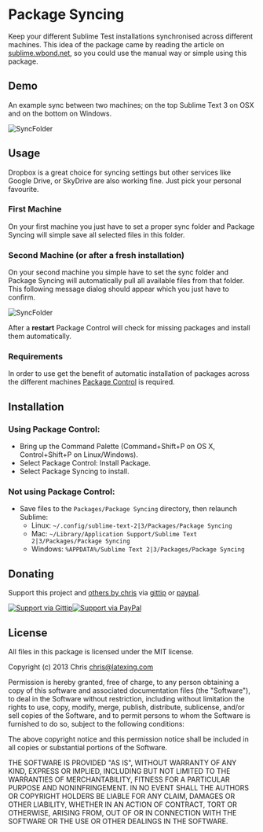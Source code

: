# Package Syncing

Keep your different Sublime Test installations synchronised across different machines. This idea of the package came by reading the article on [sublime.wbond.net](https://sublime.wbond.net/docs/syncing), so you could use the manual way or simple using this package.

## Demo

An example sync between two machines; on the top Sublime Text 3 on OSX and on the bottom on Windows.

![SyncFolder](https://raw.github.com/wiki/Chris---/SublimeText-Package-Syncing/example.gif)

## Usage

Dropbox is a great choice for syncing settings but other services like Google Drive, or SkyDrive are also working fine. Just pick your personal favourite.

### First Machine

On your first machine you just have to set a proper sync folder and Package Syncing will simple save all selected files in this folder.

### Second Machine (or after a fresh installation)

On your second machine you simple have to set the sync folder and Package Syncing will automatically pull all available files from that folder. This following message dialog should appear which you just have to confirm.

![SyncFolder](https://raw.github.com/wiki/Chris---/SublimeText-Package-Syncing/sync_folder.jpg)

After a **restart** Package Control will check for missing packages and install them automatically.

### Requirements

In order to use get the benefit of automatic installation of packages across the different machines [Package Control](https://sublime.wbond.net) is required.

## Installation

### Using Package Control:

* Bring up the Command Palette (Command+Shift+P on OS X, Control+Shift+P on Linux/Windows).
* Select Package Control: Install Package.
* Select Package Syncing to install.

### Not using Package Control:

* Save files to the `Packages/Package Syncing` directory, then relaunch Sublime:
  * Linux: `~/.config/sublime-text-2|3/Packages/Package Syncing`
  * Mac: `~/Library/Application Support/Sublime Text 2|3/Packages/Package Syncing`
  * Windows: `%APPDATA%/Sublime Text 2|3/Packages/Package Syncing`

## Donating

Support this project and [others by chris][gittip] via [gittip][] or [paypal][].

[![Support via Gittip](https://rawgithub.com/chris---/Donation-Badges/master/gittip.jpeg)][gittip][![Support via PayPal](https://rawgithub.com/chris---/Donation-Badges/master/paypal.jpeg)][paypal]

[gittip]: https://www.gittip.com/Chris---
[paypal]: https://www.paypal.com/cgi-bin/webscr?cmd=_s-xclick&hosted_button_id=ZWZCJPFSZNXEW

## License

All files in this package is licensed under the MIT license.

Copyright (c) 2013 Chris <chris@latexing.com>

Permission is hereby granted, free of charge, to any person obtaining a copy
of this software and associated documentation files (the "Software"), to deal
in the Software without restriction, including without limitation the rights
to use, copy, modify, merge, publish, distribute, sublicense, and/or sell
copies of the Software, and to permit persons to whom the Software is
furnished to do so, subject to the following conditions:

The above copyright notice and this permission notice shall be included in
all copies or substantial portions of the Software.

THE SOFTWARE IS PROVIDED "AS IS", WITHOUT WARRANTY OF ANY KIND, EXPRESS OR
IMPLIED, INCLUDING BUT NOT LIMITED TO THE WARRANTIES OF MERCHANTABILITY,
FITNESS FOR A PARTICULAR PURPOSE AND NONINFRINGEMENT. IN NO EVENT SHALL THE
AUTHORS OR COPYRIGHT HOLDERS BE LIABLE FOR ANY CLAIM, DAMAGES OR OTHER
LIABILITY, WHETHER IN AN ACTION OF CONTRACT, TORT OR OTHERWISE, ARISING FROM,
OUT OF OR IN CONNECTION WITH THE SOFTWARE OR THE USE OR OTHER DEALINGS IN
THE SOFTWARE.